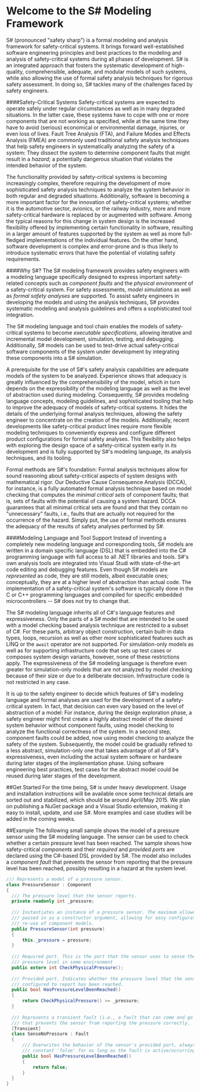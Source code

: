 Welcome to the S# Modeling Framework
============

S# (pronounced "safety sharp") is a formal modeling and analysis framework for safety-critical systems. It 
brings forward well-established software engineering principles and best practices to the modeling and analysis 
of safety-critical systems during all phases of development. S# is an integrated approach that fosters the 
systematic development of high-quality, comprehensible, adequate, and modular models of such systems, while also 
allowing the use of formal safety analysis techniques for rigorous safety assessment. In doing so, S# tackles 
many of the challenges faced by safety engineers.

####Safety-Critical Systems
Safety-critical systems are expected to operate safely under regular circumstances as well as in many degraded 
situations. In the latter case, these systems have to cope with one or more components that are not working as 
specified, while at the same time they have to avoid (serious) economical or environmental damage, injuries, or 
even loss of lives. Fault Tree Analysis (FTA), and Failure Modes and Effects Analysis (FMEA) are commonly used 
traditional safety analysis techniques that help safety engineers in systematically analyzing the safety of a 
system: They dissect the system to determine component faults that might result in a _hazard_; a potentially 
dangerous situation that violates the intended behavior of the system.

The functionality provided by safety-critical systems is becoming increasingly complex, therefore requiring the 
development of more sophisticated safety analysis techniques to analyze the system behavior in both regular and 
degraded situations. Additionally, software is becoming a more important factor for the innovation of 
safety-critical systems; whether it is the automotive sector, avionics, or the railway industry, more and more 
safety-critical hardware is replaced by or augmented with software. Among the typical reasons for this change in 
system design is the increased flexibility offered by implementing certain functionality in software, resulting 
in a larger amount of features supported by the system as well as more full-fledged implementations of the 
individual features. On the other hand, software development is complex and error-prone and is thus likely to 
introduce systematic errors that have the potential of violating safety requirements.

####Why S#?
The S# modeling framework provides safety engineers with a modeling language specifically designed to express 
important safety-related concepts such as _component faults_ and the _physical environment_ of a safety-critical 
system. For safety assessments, _model simulations_ as well as _formal safety analyses_ are supported. To assist 
safety engineers in developing the models and using the analysis techniques, S# provides systematic modeling and 
analysis guidelines and offers a sophisticated tool integration.

The S# modeling language and tool chain enables the models of safety-critical systems to become _executable 
specifications_, allowing  iterative and incremental model development, simulation, testing, and debugging.  
Additionally, S# models can be used to test-drive actual safety-critical software components of the system under 
development by integrating these components into a S# simulation.

A prerequisite for the use of S#'s safety analysis capabilities are adequate models of the system to be 
analyzed. Experience shows that adequacy is greatly influenced by the comprehensibility of the model, which in 
turn depends on the expressibility of the modeling language as well as the level of abstraction used during 
modeling. Consequently, S# provides modeling language concepts, modeling guidelines, and sophisticated tooling 
that help to improve the adequacy of models of safety-critical systems. It hides the details of the underlying 
formal analysis techniques, allowing the safety engineer to concentrate on the creation of the models. 
Additionally, recent developments like safety-critical product lines require more flexible modeling techniques 
to conveniently express and configure different product configurations for formal safety analyses. This 
flexibility also helps with exploring the design space of a safety-critical system early in its development and 
is fully supported by S#'s modeling language, its analysis techniques, and its tooling.

Formal methods are S#'s foundation: Formal analysis techniques allow for sound reasoning about safety-critical 
aspects of system designs with mathematical rigor. Our Deductive Cause Consequence Analysis (DCCA), for 
instance, is a fully automated formal analysis technique based on model checking that computes the _minimal 
critical sets_ of component faults; that is, sets of faults with the potential of causing a system hazard. DCCA 
guarantees that all minimal critical sets are found and that they contain no "unnecessary" faults, i.e., faults 
that are actually not required for the occurrence of the hazard. Simply put, the use of formal methods ensures 
the adequacy of the results of safety analyses performed by S#.

####Modeling Language and Tool Support
Instead of inventing a completely new modeling language and corresponding tools, S# models are written in a 
domain specific language (DSL) that is embedded into the C# programming language with full access to all .NET 
libraries and tools. S#'s own analysis tools are integrated into Visual Studi with state-of-the-art code editing 
and debugging features. Even though S# models are _represented_ as code, they are still models, albeit 
executable ones; conceptually, they are at a higher level of abstraction than actual code. The implementation of 
a safety-critical system's software is typically done in the C or C++ programming languages and compiled for 
specific embedded microcontrollers -- S# does not try to change that.

The S# modeling language inherits all of C#'s language features and expressiveness. Only the parts of a S# model 
that are intended to be used with a model checking based analysis technique are restricted to a subset of C#. 
For these parts, arbitrary object construction, certain built-in data types, loops, recursion as well as other 
more sophisticated features such as LINQ or the ``await`` operator are not supported. For simulation-only models 
as well as for supporting infrastructure code that sets up test cases or composes system design variants, 
however, none of these restrictions apply. The expressiveness of the S# modeling language is therefore even 
greater for simulation-only models that are not analyzed by model checking because of their size or due to a 
deliberate decision. Infrastructure code is not restricted in any case.

It is up to the safety engineer to decide which features of S#'s modeling language and formal analyses are 
used for  the development of a safety-critical system. In fact, that decision can even vary based on the level 
of abstraction of a model: For instance, during the design exploration phase, a safety engineer might first 
create a highly abstract model of the desired system behavior without component faults, using model checking to 
analyze the functional correctness of the system. In a second step, component faults could be added, now using 
model checking to analyze the safety of the system. Subsequently, the model could be gradually refined to a less 
abstract, simulation-only one that takes advantage of all of S#'s expressiveness, even including the actual 
system software or hardware during later stages of the implementation phase.  Using software engineering best 
practices, test cases for the abstract model could be reused during later stages of the development.

##Get Started
For the time being, S# is under heavy development. Usage and installation instructions will be available once 
some technical details are sorted out and stabilized, which should be around April/May 2015. We plan on 
publishing a NuGet package and a Visual Studio extension, making it easy to install, update, and use S#. More 
examples and case studies will be added in the coming weeks.

##Example
The following small sample shows the model of a pressure sensor using the S# modeling language. The sensor can 
be used to check whether a certain pressure level has been reached. The sample shows how safety-critical 
_components_ and their _required_ and _provided ports_ are declared using the C#-based DSL provided by S#. The 
model also includes a _component fault_ that prevents the sensor from reporting that the pressure level has been 
reached, possibly resulting in a hazard at the system level.

```C#
/// Represents a model of a pressure sensor.
class PressureSensor : Component 
{
  /// The pressure level that the sensor reports.
  private readonly int _pressure;
  
  /// Instantiates an instance of a pressure sensor. The maximum allowed pressure is 
  /// passed in as a constructor argument, allowing for easy configuration and 
  /// re-use of component models.
  public PressureSensor(int pressure)
  {
      this._pressure = pressure;
  }
  
  /// Required port. This is the port that the sensor uses to sense the actual 
  /// pressure level in some environment 
  public extern int CheckPhysicalPressure();
  
  /// Provided port. Indicates whether the pressure level that the sensor is 
  /// configured to report has been reached.
  public bool HasPressureLevelBeenReached() 
  {
      return CheckPhysicalPressure() >= _pressure;
  }
  
  /// Represents a transient fault (i.e., a fault that can come and go at any time) 
  /// that prevents the sensor from reporting the pressure correctly.
  [Transient] 
  class SenseNoPressure : Fault
  { 
      /// Overwrites the behavior of the sensor's provided port, always returning the 
      /// constant 'false' for as long as the fault is active/occurring.
      public bool HasPressureLevelBeenReached() 
      {
          return false; 
      }
  }
}
```
